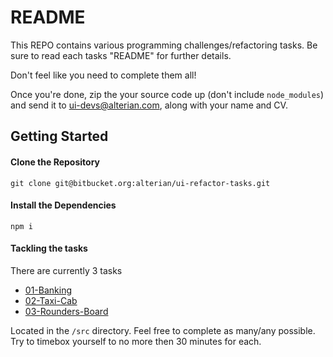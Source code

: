 # README #

This REPO contains various programming challenges/refactoring tasks. Be sure to read each tasks "README" for further details.

Don't feel like you need to complete them all!

Once you're done, zip the your source code up (don't include `node_modules`) and send it to ui-devs@alterian.com, along with your name and CV.

## Getting Started

#### Clone the Repository
``
git clone git@bitbucket.org:alterian/ui-refactor-tasks.git
``
#### Install the Dependencies
``
npm i
``

#### Tackling the tasks
There are currently 3 tasks 

* [01-Banking](./src/01-banking)
* [02-Taxi-Cab](./src/02-taxi-cab)
* [03-Rounders-Board](./src/03-rounders-board)

Located in the `/src` directory. Feel free to complete as many/any possible. Try to timebox yourself to no more then 30 minutes for each.
